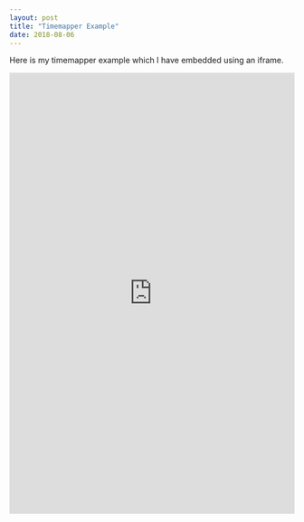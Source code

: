 ```yaml
---
layout: post
title: "Timemapper Example"
date: 2018-08-06
---
```


<div class="blurb">
	<p>Here is my timemapper example which I have embedded using an iframe.</p>
<iframe src="https://timemapper.okfnlabs.org/anon/7nzn19-copy-of-timemapper-template?embed=1" frameborder="0" style="border: none;" width="100%" height="780;"></iframe>
  </div>
